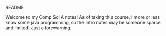 README

Welcome to my Comp Sci A notes! As of taking this course, I more or less know some java programming, so the intro notes may be someone sparce and limited. Just a forewarning.